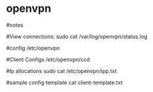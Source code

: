 # openvpn
#notes

#View connections:
sudo cat /var/log/openvpn/status.log


#config
/etc/openvpn

#Client Configs
/etc/openvpn/ccd

#Ip allocations
sudo cat /etc/openvpn/ipp.txt

#sample config template
cat client-template.txt
 
